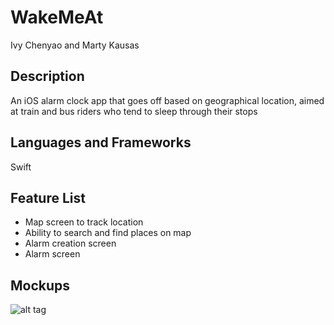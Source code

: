 # WakeMeAt
Ivy Chenyao and Marty Kausas

## Description
An iOS alarm clock app that goes off based on geographical location, aimed at train and bus riders who tend to sleep through their stops

## Languages and Frameworks
Swift

## Feature List
* Map screen to track location
* Ability to search and find places on map
* Alarm creation screen
* Alarm screen

## Mockups
![alt tag](https://raw.githubusercontent.com/ichenyao/WakeMeAt/master/Assets/Screens1-4b.JPG "Map screen")

